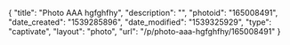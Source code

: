 {
    "title": "Photo AAA  hgfghfhy",
    "description": "",
    "photoid": "165008491",
    "date_created": "1539285896",
    "date_modified": "1539325929",
    "type": "captivate",
    "layout": "photo",
    "url": "\/p\/photo-aaa-hgfghfhy\/165008491"
}